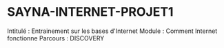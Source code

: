 # SAYNA-INTERNET-PROJET1
Intitulé : Entrainement sur les bases d'Internet
Module : Comment Internet fonctionne
Parcours : DISCOVERY
